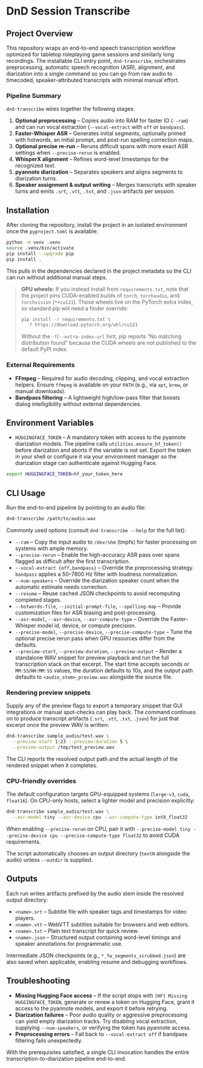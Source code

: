 # DnD Session Transcribe

## Project Overview
This repository wraps an end-to-end speech transcription workflow optimized for tabletop roleplaying game sessions and similarly long recordings. The installable CLI entry point, `dnd-transcribe`, orchestrates preprocessing, automatic speech recognition (ASR), alignment, and diarization into a single command so you can go from raw audio to timecoded, speaker-attributed transcripts with minimal manual effort.

### Pipeline Summary
`dnd-transcribe` wires together the following stages:
1. **Optional preprocessing** – Copies audio into RAM for faster IO (`--ram`) and can run vocal extraction (`--vocal-extract` with `off` or `bandpass`).
2. **Faster-Whisper ASR** – Generates initial segments, optionally primed with hotwords, an initial prompt, and post-run spelling correction maps.
3. **Optional precise re-run** – Reruns difficult spans with more exact ASR settings when `--precise-rerun` is enabled.
4. **WhisperX alignment** – Refines word-level timestamps for the recognized text.
5. **pyannote diarization** – Separates speakers and aligns segments to diarization turns.
6. **Speaker assignment & output writing** – Merges transcripts with speaker turns and emits `.srt`, `.vtt`, `.txt`, and `.json` artifacts per session.

## Installation
After cloning the repository, install the project in an isolated environment once the `pyproject.toml` is available:

```bash
python -m venv .venv
source .venv/bin/activate
pip install --upgrade pip
pip install .
```

This pulls in the dependencies declared in the project metadata so the CLI can run without additional manual steps.

> **GPU wheels:** If you instead install from `requirements.txt`, note that the project pins CUDA-enabled builds of
> `torch`, `torchaudio`, and `torchvision` (`*+cu121`). Those wheels live on the PyTorch extra index, so standard pip
> will need a finder override:
>
> ```bash
> pip install -r requirements.txt \
>   -f https://download.pytorch.org/whl/cu121
> ```
>
> Without the `-f`/`--extra-index-url` hint, pip reports “No matching distribution found” because the CUDA wheels are
> not published to the default PyPI index.

### External Requirements
- **FFmpeg** – Required for audio decoding, clipping, and vocal extraction helpers. Ensure `ffmpeg` is available on your `PATH` (e.g., via `apt`, `brew`, or manual downloads).
- **Bandpass filtering** – A lightweight high/low-pass filter that boosts dialog intelligibility without external dependencies.

## Environment Variables
- `HUGGINGFACE_TOKEN` – A mandatory token with access to the pyannote diarization models. The pipeline calls `utilities.ensure_hf_token()` before diarization and aborts if the variable is not set. Export the token in your shell or configure it via your environment manager so the diarization stage can authenticate against Hugging Face.

```bash
export HUGGINGFACE_TOKEN=hf_your_token_here
```

## CLI Usage
Run the end-to-end pipeline by pointing to an audio file:

```bash
dnd-transcribe /path/to/audio.wav
```

Commonly used options (consult `dnd-transcribe --help` for the full list):
- `--ram` – Copy the input audio to `/dev/shm` (tmpfs) for faster processing on systems with ample memory.
- `--precise-rerun` – Enable the high-accuracy ASR pass over spans flagged as difficult after the first transcription.
- `--vocal-extract {off,bandpass}` – Override the preprocessing strategy. `bandpass` applies a 50–7800 Hz filter with loudness normalization.
- `--num-speakers` – Override the diarization speaker count when the automatic estimate needs correction.
- `--resume` – Reuse cached JSON checkpoints to avoid recomputing completed stages.
- `--hotwords-file`, `--initial-prompt-file`, `--spelling-map` – Provide customization files for ASR biasing and post-processing.
- `--asr-model`, `--asr-device`, `--asr-compute-type` – Override the Faster-Whisper model id, device, or compute precision.
- `--precise-model`, `--precise-device`, `--precise-compute-type` – Tune the optional precise rerun pass when GPU resources differ from the defaults.
- `--preview-start`, `--preview-duration`, `--preview-output` – Render a standalone WAV snippet for preview playback and run the full transcription stack on that excerpt. The start time accepts seconds or `MM:SS`/`HH:MM:SS` values, the duration defaults to 10s, and the output path defaults to `<audio_stem>_preview.wav` alongside the source file.

### Rendering preview snippets

Supply any of the preview flags to export a temporary snippet that GUI integrations or manual spot-checks can play back. The command continues on to produce transcript artifacts (`.srt`, `.vtt`, `.txt`, `.json`) for just that excerpt once the preview WAV is written:

```bash
dnd-transcribe sample_audio/test.wav \
  --preview-start 1:23 --preview-duration 5 \
  --preview-output /tmp/test_preview.wav
```

The CLI reports the resolved output path and the actual length of the rendered snippet when it completes.

### CPU-friendly overrides

The default configuration targets GPU-equipped systems (`large-v3`, `cuda`, `float16`). On CPU-only hosts, select a lighter model and precision explicitly:

```bash
dnd-transcribe sample_audio/test.wav \
  --asr-model tiny --asr-device cpu --asr-compute-type int8_float32
```

When enabling `--precise-rerun` on CPU, pair it with `--precise-model tiny --precise-device cpu --precise-compute-type float32` to avoid CUDA requirements.

The script automatically chooses an output directory (`textN` alongside the audio) unless `--outdir` is supplied.

## Outputs
Each run writes artifacts prefixed by the audio stem inside the resolved output directory:
- `<name>.srt` – Subtitle file with speaker tags and timestamps for video players.
- `<name>.vtt` – WebVTT subtitles suitable for browsers and web editors.
- `<name>.txt` – Plain text transcript for quick review.
- `<name>.json` – Structured output containing word-level timings and speaker annotations for programmatic use.

Intermediate JSON checkpoints (e.g., `*_fw_segments_scrubbed.json`) are also saved when applicable, enabling resume and debugging workflows.

## Troubleshooting
- **Missing Hugging Face access** – If the script stops with `[HF] Missing HUGGINGFACE_TOKEN`, generate or renew a token on Hugging Face, grant it access to the pyannote models, and export it before retrying.
- **Diarization failures** – Poor audio quality or aggressive preprocessing can yield empty diarization tracks. Try disabling vocal extraction, supplying `--num-speakers`, or verifying the token has pyannote access.
- **Preprocessing errors** – Fall back to `--vocal-extract off` if bandpass filtering fails unexpectedly.

With the prerequisites satisfied, a single CLI invocation handles the entire transcription-to-diarization pipeline end-to-end.

